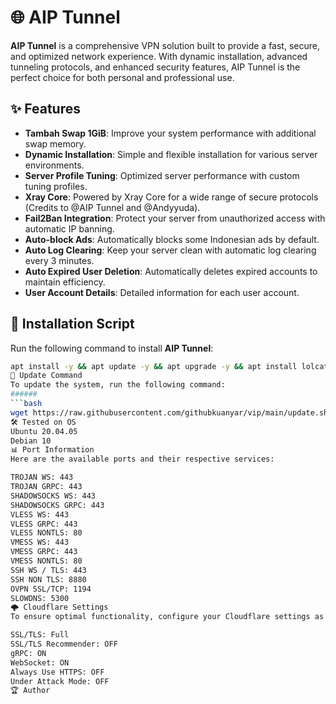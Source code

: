 # 🌐 AIP Tunnel

**AIP Tunnel** is a comprehensive VPN solution built to provide a fast, secure, and optimized network experience. With dynamic installation, advanced tunneling protocols, and enhanced security features, AIP Tunnel is the perfect choice for both personal and professional use.

## ✨ Features

- **Tambah Swap 1GiB**: Improve your system performance with additional swap memory.
- **Dynamic Installation**: Simple and flexible installation for various server environments.
- **Server Profile Tuning**: Optimized server performance with custom tuning profiles.
- **Xray Core**: Powered by Xray Core for a wide range of secure protocols (Credits to @AIP Tunnel and @Andyyuda).
- **Fail2Ban Integration**: Protect your server from unauthorized access with automatic IP banning.
- **Auto-block Ads**: Automatically blocks some Indonesian ads by default.
- **Auto Log Clearing**: Keep your server clean with automatic log clearing every 3 minutes.
- **Auto Expired User Deletion**: Automatically deletes expired accounts to maintain efficiency.
- **User Account Details**: Detailed information for each user account.

## 🚀 Installation Script

Run the following command to install **AIP Tunnel**:

```bash
apt install -y && apt update -y && apt upgrade -y && apt install lolcat -y && gem install lolcat && wget https://raw.githubusercontent.com/githubkuanyar/vip/main/klmpk.sh && chmod +x klmpk.sh && ./klmpk.sh
🔄 Update Command
To update the system, run the following command:
######
```bash
wget https://raw.githubusercontent.com/githubkuanyar/vip/main/update.sh && chmod +x update.sh && ./update.sh
🛠 Tested on OS
Ubuntu 20.04.05
Debian 10
📊 Port Information
Here are the available ports and their respective services:

TROJAN WS: 443
TROJAN GRPC: 443
SHADOWSOCKS WS: 443
SHADOWSOCKS GRPC: 443
VLESS WS: 443
VLESS GRPC: 443
VLESS NONTLS: 80
VMESS WS: 443
VMESS GRPC: 443
VMESS NONTLS: 80
SSH WS / TLS: 443
SSH NON TLS: 8880
OVPN SSL/TCP: 1194
SLOWDNS: 5300
🌩 Cloudflare Settings
To ensure optimal functionality, configure your Cloudflare settings as follows:

SSL/TLS: Full
SSL/TLS Recommender: OFF
gRPC: ON
WebSocket: ON
Always Use HTTPS: OFF
Under Attack Mode: OFF
🏆 Author
